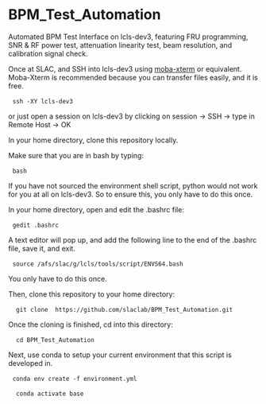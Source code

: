 # BPM_Test_Automation
Automated BPM Test Interface on lcls-dev3, featuring FRU programming, SNR &amp; RF power test, attenuation linearity test, beam resolution, and calibration signal check. 

Once at SLAC, and SSH into lcls-dev3 using [moba-xterm](https://mobaxterm.mobatek.net/) or equivalent. Moba-Xterm is recommended because you can transfer files easily, and it is free. 

<pre> <code>ssh -XY lcls-dev3</code> </pre>

or just open a session on lcls-dev3 by clicking on
session -> SSH -> type in Remote Host -> OK

In your home directory, clone this repository locally. 

Make sure that you are in bash by typing: 

<pre> <code>bash </code> </pre>

If you have not sourced the environment shell script, python would not work for you at all on lcls-dev3.  So to ensure this, you only have to do this once. 

In your home directory, open and edit the .bashrc file: 

<pre> <code>gedit .bashrc </code> </pre>

A text editor will pop up, and add the following line to the end of the .bashrc file, save it, and exit. 

<pre> <code>source /afs/slac/g/lcls/tools/script/ENVS64.bash </code> </pre>

You only have to do this once. 

Then, clone this repository to your home directory: 

<pre> <code> git clone  https://github.com/slaclab/BPM_Test_Automation.git </code> </pre>

Once the cloning is finished, cd into this directory: 

<pre> <code> cd BPM_Test_Automation </code> </pre>

Next, use conda to setup your current environment that this script is developed in. 

<pre> <code>conda env create -f environment.yml</code> </pre>

<pre> <code> conda activate base </code> </pre>
